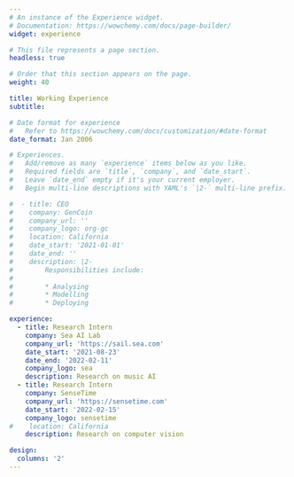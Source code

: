 ```yaml
---
# An instance of the Experience widget.
# Documentation: https://wowchemy.com/docs/page-builder/
widget: experience

# This file represents a page section.
headless: true

# Order that this section appears on the page.
weight: 40

title: Working Experience
subtitle:

# Date format for experience
#   Refer to https://wowchemy.com/docs/customization/#date-format
date_format: Jan 2006

# Experiences.
#   Add/remove as many `experience` items below as you like.
#   Required fields are `title`, `company`, and `date_start`.
#   Leave `date_end` empty if it's your current employer.
#   Begin multi-line descriptions with YAML's `|2-` multi-line prefix.

#  - title: CEO
#    company: GenCoin
#    company_url: ''
#    company_logo: org-gc
#    location: California
#    date_start: '2021-01-01'
#    date_end: ''
#    description: |2-
#        Responsibilities include:
#        
#        * Analysing
#        * Modelling
#        * Deploying

experience:
  - title: Research Intern
    company: Sea AI Lab
    company_url: 'https://sail.sea.com'
    date_start: '2021-08-23'
    date_end: '2022-02-11'
    company_logo: sea
    description: Research on music AI
  - title: Research Intern
    company: SenseTime
    company_url: 'https://sensetime.com'
    date_start: '2022-02-15'
    company_logo: sensetime
#    location: California
    description: Research on computer vision

design:
  columns: '2'
---
```


